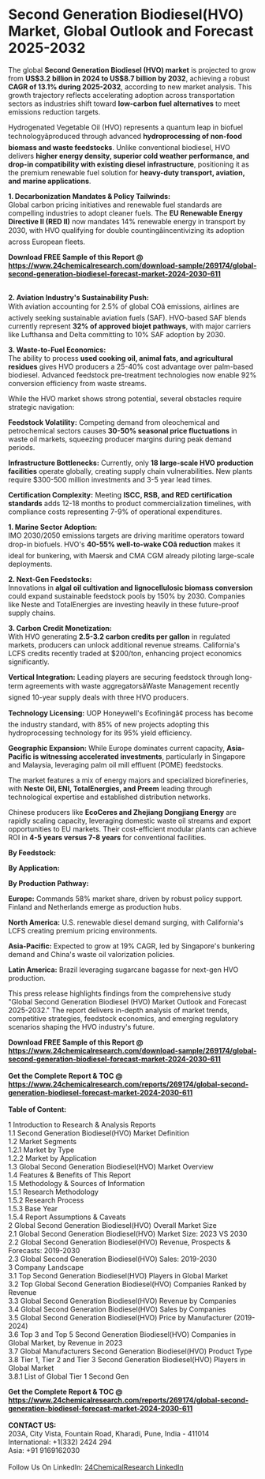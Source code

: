 <h1>Second Generation Biodiesel(HVO) Market, Global Outlook and Forecast 2025-2032</h1><p>The global <strong>Second Generation Biodiesel (HVO) market</strong> is projected to grow from <strong>US$3.2 billion in 2024 to US$8.7 billion by 2032</strong>, achieving a robust <strong>CAGR of 13.1% during 2025-2032</strong>, according to new market analysis. This growth trajectory reflects accelerating adoption across transportation sectors as industries shift toward <strong>low-carbon fuel alternatives</strong> to meet emissions reduction targets.</p><p>Hydrogenated Vegetable Oil (HVO) represents a quantum leap in biofuel technologyâproduced through advanced <strong>hydroprocessing of non-food biomass and waste feedstocks</strong>. Unlike conventional biodiesel, HVO delivers <strong>higher energy density, superior cold weather performance, and drop-in compatibility with existing diesel infrastructure</strong>, positioning it as the premium renewable fuel solution for <strong>heavy-duty transport, aviation, and marine applications</strong>.</p><p><strong>1. Decarbonization Mandates &amp; Policy Tailwinds:</strong><br>
Global carbon pricing initiatives and renewable fuel standards are compelling industries to adopt cleaner fuels. The <strong>EU Renewable Energy Directive II (RED II)</strong> now mandates 14% renewable energy in transport by 2030, with HVO qualifying for double countingâincentivizing its adoption across European fleets.</p><div><b>Download FREE Sample of this Report @ 
            <a href="https://www.24chemicalresearch.com/download-sample/269174/global-second-generation-biodiesel-forecast-market-2024-2030-611">
            https://www.24chemicalresearch.com/download-sample/269174/global-second-generation-biodiesel-forecast-market-2024-2030-611</a></b></div><br><p><strong>2. Aviation Industry's Sustainability Push:</strong><br>
With aviation accounting for 2.5% of global COâ emissions, airlines are actively seeking sustainable aviation fuels (SAF). HVO-based SAF blends currently represent <strong>32% of approved biojet pathways</strong>, with major carriers like Lufthansa and Delta committing to 10% SAF adoption by 2030.</p><p><strong>3. Waste-to-Fuel Economics:</strong><br>
The ability to process <strong>used cooking oil, animal fats, and agricultural residues</strong> gives HVO producers a 25-40% cost advantage over palm-based biodiesel. Advanced feedstock pre-treatment technologies now enable 92% conversion efficiency from waste streams.</p><p>While the HVO market shows strong potential, several obstacles require strategic navigation:</p><p><strong>Feedstock Volatility:</strong> Competing demand from oleochemical and petrochemical sectors causes <strong>30-50% seasonal price fluctuations</strong> in waste oil markets, squeezing producer margins during peak demand periods.</p><p><strong>Infrastructure Bottlenecks:</strong> Currently, only <strong>18 large-scale HVO production facilities</strong> operate globally, creating supply chain vulnerabilities. New plants require $300-500 million investments and 3-5 year lead times.</p><p><strong>Certification Complexity:</strong> Meeting <strong>ISCC, RSB, and RED certification standards</strong> adds 12-18 months to product commercialization timelines, with compliance costs representing 7-9% of operational expenditures.</p><p><strong>1. Marine Sector Adoption:</strong><br>
IMO 2030/2050 emissions targets are driving maritime operators toward drop-in biofuels. HVO's <strong>40-55% well-to-wake COâ reduction</strong> makes it ideal for bunkering, with Maersk and CMA CGM already piloting large-scale deployments.</p><p><strong>2. Next-Gen Feedstocks:</strong><br>
Innovations in <strong>algal oil cultivation and lignocellulosic biomass conversion</strong> could expand sustainable feedstock pools by 150% by 2030. Companies like Neste and TotalEnergies are investing heavily in these future-proof supply chains.</p><p><strong>3. Carbon Credit Monetization:</strong><br>
With HVO generating <strong>2.5-3.2 carbon credits per gallon</strong> in regulated markets, producers can unlock additional revenue streams. California's LCFS credits recently traded at $200/ton, enhancing project economics significantly.</p><p><strong>Vertical Integration:</strong> Leading players are securing feedstock through long-term agreements with waste aggregatorsâWaste Management recently signed 10-year supply deals with three HVO producers.</p><p><strong>Technology Licensing:</strong> UOP Honeywell's Ecofiningâ¢ process has become the industry standard, with 85% of new projects adopting this hydroprocessing technology for its 95% yield efficiency.</p><p><strong>Geographic Expansion:</strong> While Europe dominates current capacity, <strong>Asia-Pacific is witnessing accelerated investments</strong>, particularly in Singapore and Malaysia, leveraging palm oil mill effluent (POME) feedstocks.</p><p>The market features a mix of energy majors and specialized biorefineries, with <strong>Neste Oil, ENI, TotalEnergies, and Preem</strong> leading through technological expertise and established distribution networks.</p><p>Chinese producers like <strong>EcoCeres and Zhejiang Dongjiang Energy</strong> are rapidly scaling capacity, leveraging domestic waste oil streams and export opportunities to EU markets. Their cost-efficient modular plants can achieve ROI in <strong>4-5 years versus 7-8 years</strong> for conventional facilities.</p><p><strong>By Feedstock:</strong></p><p><strong>By Application:</strong></p><p><strong>By Production Pathway:</strong></p><p><strong>Europe:</strong> Commands 58% market share, driven by robust policy support. Finland and Netherlands emerge as production hubs.</p><p><strong>North America:</strong> U.S. renewable diesel demand surging, with California's LCFS creating premium pricing environments.</p><p><strong>Asia-Pacific:</strong> Expected to grow at 19% CAGR, led by Singapore's bunkering demand and China's waste oil valorization policies.</p><p><strong>Latin America:</strong> Brazil leveraging sugarcane bagasse for next-gen HVO production.</p><p>This press release highlights findings from the comprehensive study "Global Second Generation Biodiesel (HVO) Market Outlook and Forecast 2025-2032." The report delivers in-depth analysis of market trends, competitive strategies, feedstock economics, and emerging regulatory scenarios shaping the HVO industry's future.</p><div><b>Download FREE Sample of this Report @ 
            <a href="https://www.24chemicalresearch.com/download-sample/269174/global-second-generation-biodiesel-forecast-market-2024-2030-611">
            https://www.24chemicalresearch.com/download-sample/269174/global-second-generation-biodiesel-forecast-market-2024-2030-611</a></b></div><br><div><b>Get the Complete Report & TOC @ 
            <a href="https://www.24chemicalresearch.com/reports/269174/global-second-generation-biodiesel-forecast-market-2024-2030-611">
            https://www.24chemicalresearch.com/reports/269174/global-second-generation-biodiesel-forecast-market-2024-2030-611</a></b></div><br>
            <b>Table of Content:</b><p>1 Introduction to Research & Analysis Reports<br />
    1.1 Second Generation Biodiesel(HVO) Market Definition<br />
    1.2 Market Segments<br />
        1.2.1 Market by Type<br />
        1.2.2 Market by Application<br />
    1.3 Global Second Generation Biodiesel(HVO) Market Overview<br />
    1.4 Features & Benefits of This Report<br />
    1.5 Methodology & Sources of Information<br />
        1.5.1 Research Methodology<br />
        1.5.2 Research Process<br />
        1.5.3 Base Year<br />
        1.5.4 Report Assumptions & Caveats<br />
2 Global Second Generation Biodiesel(HVO) Overall Market Size<br />
    2.1 Global Second Generation Biodiesel(HVO) Market Size: 2023 VS 2030<br />
    2.2 Global Second Generation Biodiesel(HVO) Revenue, Prospects & Forecasts: 2019-2030<br />
    2.3 Global Second Generation Biodiesel(HVO) Sales: 2019-2030<br />
3 Company Landscape<br />
    3.1 Top Second Generation Biodiesel(HVO) Players in Global Market<br />
    3.2 Top Global Second Generation Biodiesel(HVO) Companies Ranked by Revenue<br />
    3.3 Global Second Generation Biodiesel(HVO) Revenue by Companies<br />
    3.4 Global Second Generation Biodiesel(HVO) Sales by Companies<br />
    3.5 Global Second Generation Biodiesel(HVO) Price by Manufacturer (2019-2024)<br />
    3.6 Top 3 and Top 5 Second Generation Biodiesel(HVO) Companies in Global Market, by Revenue in 2023<br />
    3.7 Global Manufacturers Second Generation Biodiesel(HVO) Product Type<br />
    3.8 Tier 1, Tier 2 and Tier 3 Second Generation Biodiesel(HVO) Players in Global Market<br />
        3.8.1 List of Global Tier 1 Second Gen</p><div><b>Get the Complete Report & TOC @ 
            <a href="https://www.24chemicalresearch.com/reports/269174/global-second-generation-biodiesel-forecast-market-2024-2030-611">
            https://www.24chemicalresearch.com/reports/269174/global-second-generation-biodiesel-forecast-market-2024-2030-611</a></b></div><br><b>CONTACT US:</b><br>
            203A, City Vista, Fountain Road, Kharadi, Pune, India - 411014<br>
            International: +1(332) 2424 294<br>
            Asia: +91 9169162030 <br><br>
            Follow Us On LinkedIn: <a href="https://www.linkedin.com/company/24chemicalresearch/">24ChemicalResearch LinkedIn</a>